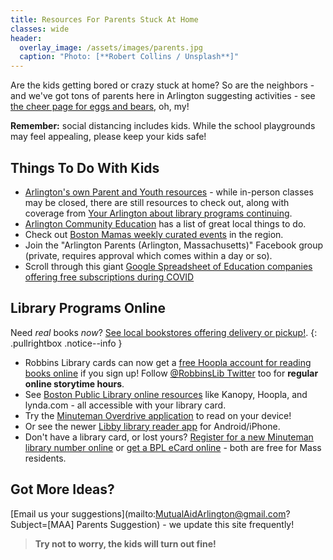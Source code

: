 ```yaml
---
title: Resources For Parents Stuck At Home
classes: wide
header:
  overlay_image: /assets/images/parents.jpg
  caption: "Photo: [**Robert Collins / Unsplash**]"
---
```


Are the kids getting bored or crazy stuck at home?  So are the neighbors - and we've got tons of parents here in Arlington suggesting activities - see [the cheer page for eggs and bears](/cheer), oh, my!

**Remember:** social distancing includes kids.  While the school playgrounds may feel appealing, please keep your kids safe!

## Things To Do With Kids

- [Arlington's own Parent and Youth resources](https://www.arlingtonma.gov/departments/health-human-services/arlington-youth-health-safety-coalition-ayhsc/resources) - while in-person classes may be closed, there are still resources to check out, along with coverage from [Your Arlington about library programs continuing](https://www.yourarlington.com/arlington-archives/residents/ideas-fun/102-library/16858-remote-031620.html).
- [Arlington Community Education](http://www.arlingtoncommunityed.org/) has a list of great local things to do. 
- Check out [Boston Mamas weekly curated events](https://www.bostonmamas.com/blog/virtual-weekly-events) in the region.
- Join the "Arlington Parents (Arlington, Massachusetts)" Facebook group (private, requires approval which comes within a day or so).
- Scroll through this giant [Google Spreadsheet of Education companies offering free subscriptions during COVID](http://amazingeducationalresources.com/)

## Library Programs Online

Need *real* books *now*?  [See local bookstores offering delivery or pickup!](/books/).
{: .pullrightbox .notice--info }

- Robbins Library cards can now get a [free Hoopla account for reading books online](https://buff.ly/2IYOj8G) if you sign up!  Follow [@RobbinsLib Twitter](https://twitter.com/RobbinsLib) too for **regular online storytime hours**.
- See [Boston Public Library online resources](https://www.bpl.org/news/covid-19-update-march-16th/) like Kanopy, Hoopla, and lynda.com - all accessible with your library card.
- Try the [Minuteman Overdrive application](https://minuteman.overdrive.com/) to read on your device!  
- Or see the newer [Libby library reader app](https://www.overdrive.com/apps/libby/?utm_origin=lightning&utm_page_genre=tout&utm_list=meet_libby&utm_content=libby_tout_learnmore_06019018) for Android/iPhone.
- Don't have a library card, or lost yours?  [Register for a new Minuteman library number online](https://library.minlib.net/selfreg) or [get a BPL eCard online](https://www.bpl.org/ecard/) - both are free for Mass residents.

## Got More Ideas?

[Email us your suggestions](mailto:MutualAidArlington@gmail.com?Subject=[MAA] Parents Suggestion) - we update this site frequently!

> **Try not to worry, the kids will turn out fine!** <span style="color: #ff33cc"><i class="fa fa-baby"></i></span>